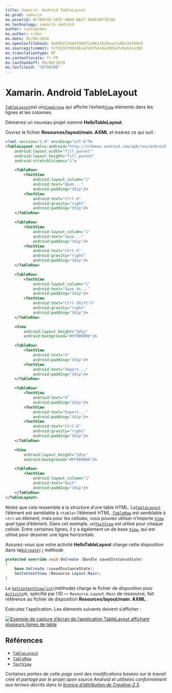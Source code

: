 ```yaml
---
title: Xamarin. Android TableLayout
ms.prod: xamarin
ms.assetid: 0C7B9C95-5E5F-A069-BA37-984E49F7DCAD
ms.technology: xamarin-android
author: conceptdev
ms.author: crdun
ms.date: 02/06/2018
ms.openlocfilehash: 0e09bf2364df9b672a9612829eaa7a8ba343b0e9
ms.sourcegitcommit: 57f815bf0024b1afe9754c0e28054fc0a53ce302
ms.translationtype: MT
ms.contentlocale: fr-FR
ms.lasthandoff: 09/06/2019
ms.locfileid: "70758398"
---
```

# <a name="xamarinandroid-tablelayout"></a>Xamarin. Android TableLayout

[`TableLayout`](xref:Android.Widget.TableLayout)est un[`ViewGroup`](xref:Android.Views.ViewGroup)
qui affiche l’enfant[`View`](xref:Android.Views.View)
éléments dans les lignes et les colonnes.

Démarrez un nouveau projet nommé **HelloTableLayout**.

Ouvrez le fichier **Resources/layout/main. AXML** et insérez ce qui suit :

```xml
<?xml version="1.0" encoding="utf-8"?>
<TableLayout xmlns:android="http://schemas.android.com/apk/res/android"
    android:layout_width="fill_parent"
    android:layout_height="fill_parent"
    android:stretchColumns="1">

    <TableRow>
        <TextView
            android:layout_column="1"
            android:text="Open..."
            android:padding="3dip"/>
        <TextView
            android:text="Ctrl-O"
            android:gravity="right"
            android:padding="3dip"/>
    </TableRow>

    <TableRow>
        <TextView
            android:layout_column="1"
            android:text="Save..."
            android:padding="3dip"/>
        <TextView
            android:text="Ctrl-S"
            android:gravity="right"
            android:padding="3dip"/>
    </TableRow>

    <TableRow>
        <TextView
            android:layout_column="1"
            android:text="Save As..."
            android:padding="3dip"/>
        <TextView
            android:text="Ctrl-Shift-S"
            android:gravity="right"
            android:padding="3dip"/>
    </TableRow>

    <View
        android:layout_height="2dip"
        android:background="#FF909090"/>

    <TableRow>
        <TextView
            android:text="X"
            android:padding="3dip"/>
        <TextView
            android:text="Import..."
            android:padding="3dip"/>
    </TableRow>

    <TableRow>
        <TextView
            android:text="X"
            android:padding="3dip"/>
        <TextView
            android:text="Export..."
            android:padding="3dip"/>
        <TextView
            android:text="Ctrl-E"
            android:gravity="right"
            android:padding="3dip"/>
    </TableRow>

    <View
        android:layout_height="2dip"
        android:background="#FF909090"/>

    <TableRow>
        <TextView
            android:layout_column="1"
            android:text="Quit"
            android:padding="3dip"/>
    </TableRow>
</TableLayout>
```

Notez que cela ressemble à la structure d’une table HTML. La[`TableLayout`](xref:Android.Widget.TableLayout)
l’élément est semblable à `<table>` l’élément HTML ;[`TableRow`](xref:Android.Widget.TableRow)
est semblable à `<tr>` un élément, mais pour les cellules, vous pouvez utiliser n’importe [`View`](xref:Android.Views.View) quel type d’élément. Dans cet exemple, un[`TextView`](xref:Android.Widget.TextView)
est utilisé pour chaque cellule. Entre certaines lignes, il y a également un de base [`View`](xref:Android.Views.View), qui est utilisé pour dessiner une ligne horizontale.

Assurez-vous que votre activité **HelloTableLayout** charge cette disposition dans la[`OnCreate()`](xref:Android.App.Activity.OnCreate*)
méthode

```csharp
protected override void OnCreate (Bundle savedInstanceState)
{
    base.OnCreate (savedInstanceState);
    SetContentView (Resource.Layout.Main);
}
```

La [`SetContentView(int)`](xref:Android.App.Activity.SetContentView*)méthode) charge le fichier de disposition pour [`Activity`](xref:Android.App.Activity)le, spécifié par l’ID &mdash; `Resource.Layout.Main` de ressource, fait référence au fichier de disposition **Resources/layout/main. AXML** .

Exécutez l'application. Les éléments suivants doivent s’afficher :

[![Exemple de capture d’écran de l’application TableLayout affichant plusieurs lignes de table](table-layout-images/helloviews3.png)](table-layout-images/helloviews3.png#lightbox)

## <a name="references"></a>Références

- [`TableLayout`](xref:Android.Widget.TableLayout)
- [`TableRow`](xref:Android.Widget.TableRow)
- [`TextView`](xref:Android.Widget.TextView)

_Certaines parties de cette page sont des modifications basées sur le travail créé et partagé par le projet open source Android et utilisées conformément aux termes décrits dans la [licence d’attribution de Creative-2,5](http://creativecommons.org/licenses/by/2.5/)._

